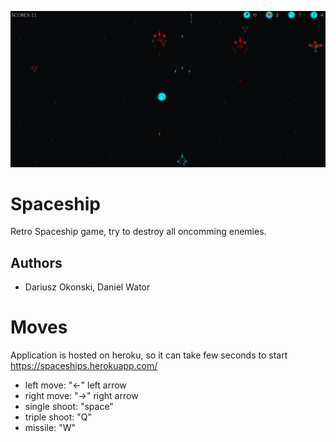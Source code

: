![image](main.png)
# Spaceship
Retro Spaceship game, try to destroy all oncomming enemies.

## Authors
- Dariusz Okonski, Daniel Wator

# Moves 
Application is hosted on heroku, so it can take few seconds to start
https://spaceships.herokuapp.com/
- left move: "<-" left arrow
- right move: "->" right arrow
- single shoot: "space"
- triple shoot: "Q"
- missile: "W"


